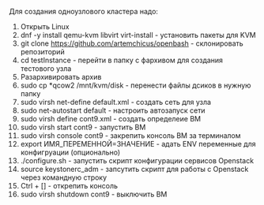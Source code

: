 Для создания одноузлового кластера надо:

1. Открыть Linux
2. dnf -y install qemu-kvm libvirt virt-install - установить пакеты для KVM
3. git clone https://github.com/artemchicus/openbash - склонировать репозиторий
4. cd testInstance - перейти в папку с фархивом для создания тестового узла
5. Разархивировать архив
6. sudo cp \*qcow2 /mnt/kvm/disk - перенести файлы дсиков в нужную папку
7. sudo virsh net-define default.xml - создать сеть для узла
8. sudo net-autostart default - настроить автозапуск сети
9. sudo virsh define cont9.xml - создать определеие ВМ
10. sudo virsh start cont9 - запустить ВМ
11. sudo virsh console cont9 - закрепить консоль ВМ за терминалом
12. export ИМЯ_ПЕРЕМЕННОЙ=ЗНАЧЕНИЕ - адать ENV переменные для конфигруации (опционально)
13. ./configure.sh - запустить скрипт конфигурации сервисов Openstack
14. source keystonerc_adm - запсутить скрипт для работы с Openstack через командную строку
15. Ctrl + [] - открепить консоль
16. sudo virsh shutdown cont9 - выключить ВМ
